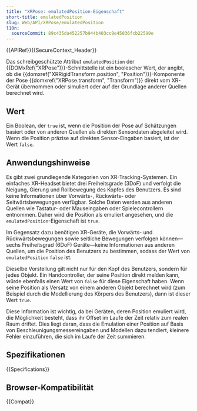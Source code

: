 ```yaml
---
title: "XRPose: emulatedPosition-Eigenschaft"
short-title: emulatedPosition
slug: Web/API/XRPose/emulatedPosition
l10n:
  sourceCommit: 89c435da452257b944b403cc9e45036fcb22590e
---
```


{{APIRef}}{{SecureContext_Header}}

Das schreibgeschützte Attribut `emulatedPosition` der {{DOMxRef("XRPose")}}-Schnittstelle ist ein boolescher Wert, der angibt, ob die {{domxref("XRRigidTransform.position", "Position")}}-Komponente der Pose {{domxref("XRPose.transform", "Transform")}} direkt vom XR-Gerät übernommen oder simuliert oder auf der Grundlage anderer Quellen berechnet wird.

## Wert

Ein Boolean, der `true` ist, wenn die Position der Pose auf Schätzungen basiert oder von anderen Quellen als direkten Sensordaten abgeleitet wird. Wenn die Position präzise auf direkten Sensor-Eingaben basiert, ist der Wert `false`.

## Anwendungshinweise

Es gibt zwei grundlegende Kategorien von XR-Tracking-Systemen. Ein einfaches XR-Headset bietet drei Freiheitsgrade (3DoF) und verfolgt die Neigung, Gierung und Rollbewegung des Kopfes des Benutzers. Es sind keine Informationen über Vorwärts-, Rückwärts- oder Seitwärtsbewegungen verfügbar. Solche Daten werden aus anderen Quellen wie Tastatur- oder Mauseingaben oder Spielecontrollern entnommen. Daher wird die Position als emuliert angesehen, und die `emulatedPosition`-Eigenschaft ist `true`.

Im Gegensatz dazu benötigen XR-Geräte, die Vorwärts- und Rückwärtsbewegungen sowie seitliche Bewegungen verfolgen können—sechs Freiheitsgrad (6DoF) Geräte—keine Informationen aus anderen Quellen, um die Position des Benutzers zu bestimmen, sodass der Wert von `emulatedPosition` `false` ist.

Dieselbe Vorstellung gilt nicht nur für den Kopf des Benutzers, sondern für jedes Objekt. Ein Handcontroller, der seine Position direkt melden kann, würde ebenfalls einen Wert von `false` für diese Eigenschaft haben. Wenn seine Position als Versatz von einem anderen Objekt berechnet wird (zum Beispiel durch die Modellierung des Körpers des Benutzers), dann ist dieser Wert `true`.

Diese Information ist wichtig, da bei Geräten, deren Position emuliert wird, die Möglichkeit besteht, dass ihr Offset im Laufe der Zeit relativ zum realen Raum driftet. Dies liegt daran, dass die Emulation einer Position auf Basis von Beschleunigungsmessereingaben und Modellen dazu tendiert, kleinere Fehler einzuführen, die sich im Laufe der Zeit summieren.

## Spezifikationen

{{Specifications}}

## Browser-Kompatibilität

{{Compat}}

